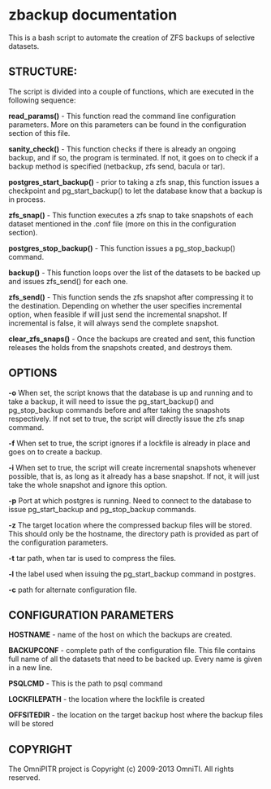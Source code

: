 zbackup documentation
=====================================

This is a bash script to automate the creation of ZFS backups of selective datasets. 

STRUCTURE:
-------------------------------------

The script is divided into a couple of functions, which are executed in the following sequence:

**read_params()** - This function read the command line configuration parameters. More on this parameters can be found in the configuration section of this file.

**sanity_check()** - This function checks if there is already an ongoing backup, and if so, the program is terminated. If not, it goes on to check if a backup method is specified (netbackup, zfs send, bacula or tar). 

**postgres_start_backup()** - prior to taking a zfs snap, this function issues a checkpoint and pg_start_backup(<label>) to let the database know that a backup is in process.

**zfs_snap()** - This function executes a zfs snap to take snapshots of each dataset mentioned in the .conf file (more on this in the configuration section).

**postgres_stop_backup()** - This function issues a pg_stop_backup() command.

**backup()** - This function loops over the list of the datasets to be backed up and issues zfs_send() for each one.

**zfs_send()** - This function sends the zfs snapshot after compressing it to the destination. Depending on whether the user specifies incremental option, when feasible if will just send the incremental snapshot. If incremental is false, it will always send the complete snapshot. 

**clear_zfs_snaps()** - Once the backups are created and sent, this function releases the holds from the snapshots created, and destroys them.

OPTIONS
-------------------------------------

**-o**  When set, the script knows that the database is up and running and to take a backup, it will need to issue the pg_start_backup(<label>) and pg_stop_backup commands before and after taking the snapshots respectively. If not set to true, the script will directly issue the zfs snap command. 

**-f** When set to true, the script ignores if a lockfile is already in place and goes on to create a backup.

**-i** When set to true, the script will create incremental snapshots whenever possible, that is, as long as it already has a base snapshot. If not, it will just take the whole snapshot and ignore this option. 

**-p** Port at which postgres is running. Need to connect to the database to issue pg_start_backup and pg_stop_backup commands.

**-z** The target location where the compressed backup files will be stored. This should only be the hostname, the directory path is provided as part of the configuration parameters.

**-t** tar path, when tar is used to compress the files.

**-l** the label used when issuing the pg_start_backup command in postgres. 

**-c** path for alternate configuration file.

CONFIGURATION PARAMETERS
-------------------------------------

**HOSTNAME** - name of the host on which the backups are created.

**BACKUPCONF** - complete path of the configuration file. This file contains full name of all the datasets that need to be backed up. Every name is given in a new line.

**PSQLCMD** - This is the path to psql command

**LOCKFILEPATH** - the location where the lockfile is created

**OFFSITEDIR** - the location on the target backup host where the backup files will be stored

COPYRIGHT
-------------------------------------
The OmniPITR project is Copyright (c) 2009-2013 OmniTI. All rights reserved.
